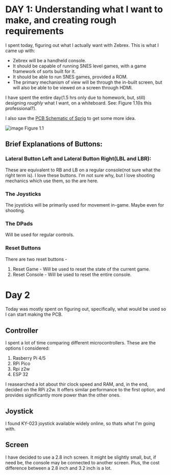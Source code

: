 # DAY 1: Understanding what I want to make, and creating rough requirements
I spent today, figuring out what I actually want with Zebrex. This is what I came up with:
+ Zebrex will be a handheld console.
+ It should be capable of running SNES level games, with a game framework of sorts built for it.
+ It should be able to run SNES games, provided a ROM.
+ The primary mechanism of view will be through the in-built screen, but will also be able to be viewed on a screen through HDMI.

I have spent the entire day(1.5 hrs only due to homework, but, still) designing *roughly* what I want, on a whiteboard. See: Figure 1.1(Is this professional?).

I also saw the [PCB Schematic of Sprig](https://github.com/hackclub/sprig/blob/main/hardware/mainboard_PCB/schematic.png) to get some more idea.

![image](https://github.com/user-attachments/assets/6a68c57d-7710-4644-8021-1755c4579def) Figure 1.1

## Brief Explanations of Buttons:
### Lateral Button Left and Lateral Button Right(LBL and LBR):
These are equivalent to RB and LB on a regular console(not sure what the right term is). I love these buttons. I'm not sure why, but I love shooting mechanics which use them, so the are here.

### The Joysticks
The joysticks will be primarily used for movement in-game. Maybe even for shooting.

### The DPads
Will be used for regular controls.

### Reset Buttons
There are two reset buttons - 
1. Reset Game - Will be used to reset the state of the current game.
2. Reset Console - Will be used to reset the entire console.


# Day 2
Today was mostly spent on figuring out, specifically, what would be used so I can start making the PCB.

## Controller
I spent a lot of time comparing different microcontrollers. These are the options I considered:

1. Rasberry Pi 4/5
2. RPi Pico
3. Rpi z2w
4. ESP 32

I reasearched a lot about thir clock speed and RAM, and, in the end, decided on the RPi z2w. It offers similar performance to the first option, and provides significantly more power than the other ones.

## Joystick
I found KY-023 joystick available widely online, so thats what I'm going with.

## Screen
I have decided to use a 2.8 inch screen. It might be slightly small, but, if need be, the console may be connected to another screen. Plus, the cost difference between a 2.8 inch and 3.2 inch is a lot.
